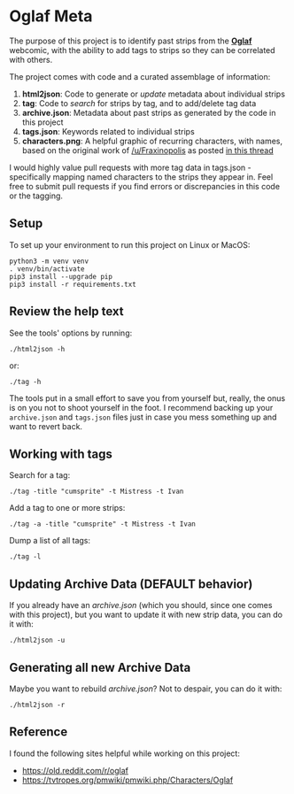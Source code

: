# Oglaf Meta

The purpose of this project is to identify past strips from the __[Oglaf](https://oglaf.com/)__ webcomic,
with the ability to add tags to strips so they can be correlated with others.

The project comes with code and a curated assemblage of information:
1. __html2json__: Code to generate or _update_ metadata about individual strips
2. __tag__: Code to _search_ for strips by tag, and to add/delete tag data
3. __archive.json__: Metadata about past strips as generated by the code in this project
4. __tags.json__: Keywords related to individual strips
5. __characters.png__: A helpful graphic of recurring characters, with names, based on the
original work of [/u/Fraxinopolis](https://old.reddit.com/u/Fraxinopolis) as posted [in this thread](https://old.reddit.com/r/oglaf/comments/ijbsb9/chart_of_recurring_characters/)

I would highly value pull requests with more tag data in tags.json - specifically 
mapping named characters to the strips they appear in.  Feel free to submit pull 
requests if you find errors or discrepancies in this code or the tagging.

## Setup
To set up your environment to run this project on Linux or MacOS:
``` shell
python3 -m venv venv
. venv/bin/activate
pip3 install --upgrade pip
pip3 install -r requirements.txt
```

## Review the help text
See the tools' options by running:
``` shell
./html2json -h
```
or:
``` shell
./tag -h
```

The tools put in a small effort to save you from yourself but, really, the onus is
on you not to shoot yourself in the foot.  I recommend backing up your `archive.json`
and `tags.json` files just in case you mess something up and want to revert back.


## Working with tags
Search for a tag:
``` shell
./tag -title "cumsprite" -t Mistress -t Ivan
```

Add a tag to one or more strips:
``` shell
./tag -a -title "cumsprite" -t Mistress -t Ivan
```

Dump a list of all tags:
``` shell
./tag -l
```

## Updating Archive Data (DEFAULT behavior)
If you already have an _archive.json_ (which you should, since one comes with this project),
but you want to update it with new strip data, you can do it with:
```shell
./html2json -u
```

## Generating all new Archive Data
Maybe you want to rebuild _archive.json_?  Not to despair, you can do it with: 
``` shell
./html2json -r
```

## Reference
I found the following sites helpful while working on this project:
- https://old.reddit.com/r/oglaf
- https://tvtropes.org/pmwiki/pmwiki.php/Characters/Oglaf


